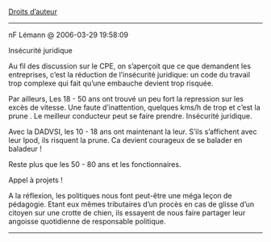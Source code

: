 [Droits d’auteur](../../../2006/3/droit-dauteur-dans-la-socit-de-linformation.md)

---
nF Lémann @ 2006-03-29 19:58:09

Insécurité juridique

Au fil des discussion sur le CPE, on s’aperçoit que ce que demandent les entreprises, c’est la réduction de l’insécurité juridique: un code du travail trop complexe qui fait qu’une embauche devient trop risquée.

Par ailleurs, Les 18 - 50 ans ont trouvé un peu fort la repression sur les excès de vitesse. Une faute d’inattention, quelques kms/h de trop et c’est la prune . Le meilleur conducteur peut se faire prendre. Insécurité juridique.

Avec la DADVSI, les 10 - 18 ans ont maintenant la leur. S’ils s’affichent avec leur Ipod, ils risquent la prune. Ca devient courageux de se balader en baladeur !

Reste plus que les 50 - 80 ans et les fonctionnaires.

Appel à projets !

A la réflexion, les politiques nous font peut-être une méga leçon de pédagogie. Etant eux mêmes tributaires d’un procès en cas de glisse d’un citoyen sur une crotte de chien, ils essayent de nous faire partager leur angoisse quotidienne de responsable politique.

---


